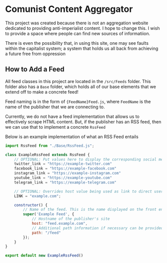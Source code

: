 # Comunist Content Aggregator

This project was created because there is not an aggregation website dedicated to providing anti-imperialist content. I hope to change this. I wish to provide a space where people can find new sources of informatiion. 

There is even the possibility that, in using this site, one may see faults within the capitalist system; a system that holds us all back from achieving a future free from oppression

## How to Add a Feed

All feed classes in this project are located in the `/src/Feeds` folder. This folder also has a `Base` folder, which holds all of our base elements that we extend off to make a concrete feed!

Feed naming is in the form of `{FeedName}Feed.js`, where `FeedName` is the name of the publisher that we are connecting to.

Currently, we do not have a feed implementation that allows us to effectively scrape HTML content. But, if the publisher has an RSS feed, then we can use that to implement a concrete `RssFeed`

Below is an example implementation of what an RSS Feed entails

```javascript
import RssFeed from "./Base/RssFeed.js";

class ExampleRssFeed extends RssFeed {
    // OPTIONAL: Put values here to display the corresponding social media icons
    twitter_link = "https://example-twitter.com"
    facebook_link = "https://example-facebook.com"
    instagram_link = "https://example-instagram.com"
    youtube_link = "https://example-youtube.com"
    telegram_link = "https://example-telegram.com"

    // OPTIONAL: Overrides host value being used as link to direct users to publisher home page
    LINK = "example.com";

    constructor() {
        // Name of the feed. This is the name displayed on the front end
        super('Example Feed', {
            // Hostname of the publisher's site
            host: "feed.example.com",
            // Additional path information if necessary can be provided to the query
            path: "/feed"
        });
    }
}

export default new ExampleRssFeed()
```